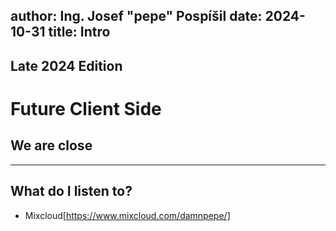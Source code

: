 author: Ing. Josef "pepe" Pospíšil
date: 2024-10-31
title: Intro
---
## Late 2024 Edition
# Future Client Side
## We are close
---
## What do I listen to?
* Mixcloud[https://www.mixcloud.com/damnpepe/]
